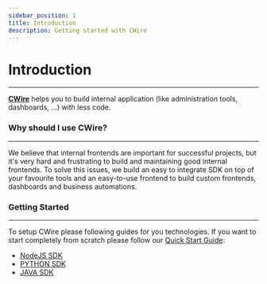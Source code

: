 ```yaml
---
sidebar_position: 1
title: Introduction
description: Getting started with CWire
---
```


# Introduction
***
**[CWire](https://cwire.io)** helps you to build internal application (like administration tools, dashboards, ...) with less code.

### Why should I use CWire?
***
We believe that internal frontends are important for successful projects, but it's very hard and frustrating to build and maintaining good internal frontends.
To solve this issues, we build an easy to integrate SDK on top of your favourite tools and an easy-to-use frontend to build custom frontends, dashboards and business automations.

### Getting Started
***
To setup CWire please following guides for you technologies. If you want to start completely from scratch please follow our [Quick Start Guide](./quick-start):
* [NodeJS SDK](./nodejs/getting-started)
* [PYTHON SDK](./python/getting-started)
* [JAVA SDK](./java/getting-started)
